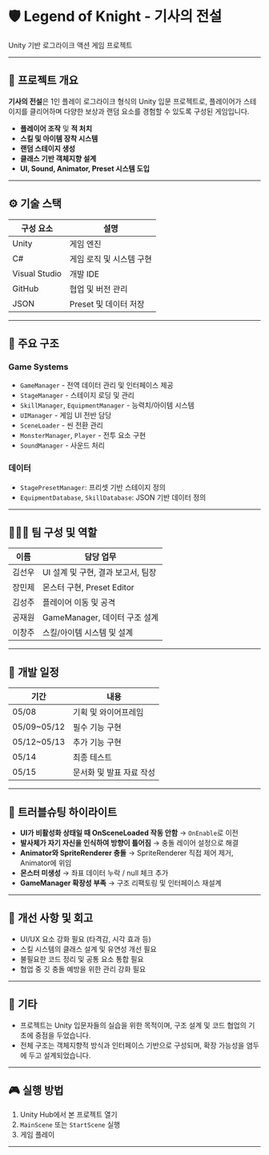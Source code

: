 # 🛡️ Legend of Knight - 기사의 전설

Unity 기반 로그라이크 액션 게임 프로젝트

---

## 📌 프로젝트 개요

**기사의 전설**은 1인 플레이 로그라이크 형식의 Unity 입문 프로젝트로, 플레이어가 스테이지를 클리어하며 다양한 보상과 랜덤 요소를 경험할 수 있도록 구성된 게임입니다.

- **플레이어 조작** 및 **적 처치**
- **스킬 및 아이템 장착 시스템**
- **랜덤 스테이지 생성**
- **클래스 기반 객체지향 설계**
- **UI, Sound, Animator, Preset 시스템 도입**

---

## ⚙️ 기술 스택

| 구성 요소       | 설명 |
|----------------|------|
| Unity          | 게임 엔진 |
| C#             | 게임 로직 및 시스템 구현 |
| Visual Studio  | 개발 IDE |
| GitHub         | 협업 및 버전 관리 |
| JSON           | Preset 및 데이터 저장 |

---

## 🧱 주요 구조

### Game Systems
- `GameManager` - 전역 데이터 관리 및 인터페이스 제공
- `StageManager` - 스테이지 로딩 및 관리
- `SkillManager`, `EquipmentManager` - 능력치/아이템 시스템
- `UIManager` - 게임 UI 전반 담당
- `SceneLoader` - 씬 전환 관리
- `MonsterManager`, `Player` - 전투 요소 구현
- `SoundManager` - 사운드 처리

### 데이터
- `StagePresetManager`: 프리셋 기반 스테이지 정의
- `EquipmentDatabase`, `SkillDatabase`: JSON 기반 데이터 정의

---

## 🧑‍🤝‍🧑 팀 구성 및 역할

| 이름     | 담당 업무 |
|----------|-----------|
| 김선우   | UI 설계 및 구현, 결과 보고서, 팀장 |
| 장민제   | 몬스터 구현, Preset Editor |
| 김성주   | 플레이어 이동 및 공격 |
| 공재원   | GameManager, 데이터 구조 설계 |
| 이창주   | 스킬/아이템 시스템 및 설계 |

---

## 📅 개발 일정

| 기간          | 내용 |
|---------------|------|
| 05/08         | 기획 및 와이어프레임 |
| 05/09~05/12   | 필수 기능 구현 |
| 05/12~05/13   | 추가 기능 구현 |
| 05/14         | 최종 테스트 |
| 05/15         | 문서화 및 발표 자료 작성 |

---

## 🐞 트러블슈팅 하이라이트

- **UI가 비활성화 상태일 때 OnSceneLoaded 작동 안함** → `OnEnable`로 이전
- **발사체가 자기 자신을 인식하여 방향이 틀어짐** → 충돌 레이어 설정으로 해결
- **Animator와 SpriteRenderer 충돌** → SpriteRenderer 직접 제어 제거, Animator에 위임
- **몬스터 미생성** → 좌표 데이터 누락 / null 체크 추가
- **GameManager 확장성 부족** → 구조 리팩토링 및 인터페이스 재설계

---

## 📝 개선 사항 및 회고

- UI/UX 요소 강화 필요 (타격감, 시각 효과 등)
- 스킬 시스템의 클래스 설계 및 유연성 개선 필요
- 불필요한 코드 정리 및 공통 요소 통합 필요
- 협업 중 깃 충돌 예방을 위한 관리 강화 필요

---

## 🔗 기타

- 프로젝트는 Unity 입문자들의 실습을 위한 목적이며, 구조 설계 및 코드 협업의 기초에 중점을 두었습니다.
- 전체 구조는 객체지향적 방식과 인터페이스 기반으로 구성되며, 확장 가능성을 염두에 두고 설계되었습니다.

---

## 🎮 실행 방법

1. Unity Hub에서 본 프로젝트 열기
2. `MainScene` 또는 `StartScene` 실행
3. 게임 플레이

---

